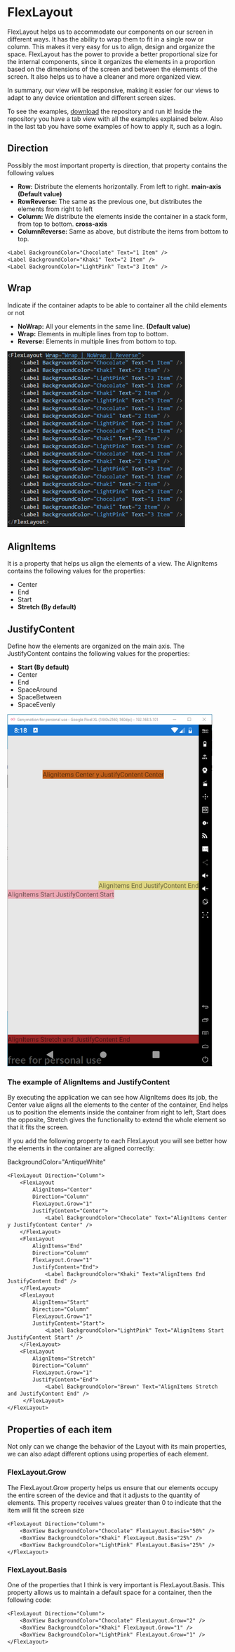 # FlexLayout

FlexLayout helps us to accommodate our components on our screen in different ways. It has the ability to wrap them to fit in a single row or column. This makes it very easy for us to align, design and organize the space. FlexLayout has the power to provide a better proportional size for the internal components, since it organizes the elements in a proportion based on the dimensions of the screen and between the elements of the screen. It also helps us to have a cleaner and more organized view.

In summary, our view will be responsive, making it easier for our views to adapt to any device orientation and different screen sizes.

To see the examples, [download](https://github.com/jorgemht/FlexLayoutXF/archive/master.zip) the repository and run it! Inside the repository you have a tab view with all the examples explained below. Also in the last tab you have some examples of how to apply it, such as a login.

## Direction

Possibly the most important property is direction, that property contains the following values

- **Row:** Distribute the elements horizontally. From left to right. **main-axis**  **(Default value)**
- **RowReverse:** The same as the previous one, but distributes the elements from right to left
- **Column:** We distribute the elements inside the container in a stack form, from top to bottom. **cross-axis**
- **ColumnReverse:** Same as above, but distribute the items from bottom to top.


```
<Label BackgroundColor="Chocolate" Text="1 Item" />
<Label BackgroundColor="Khaki" Text="2 Item" /> 
<Label BackgroundColor="LightPink" Text="3 Item" />
```

## Wrap

Indicate if the container adapts to be able to container all the child elements or not

- **NoWrap:** All your elements in the same line.  **(Default value)**
- **Wrap:** Elements in multiple lines from top to bottom.
- **Reverse:** Elements in multiple lines from bottom to top.

<img src="https://github.com/jorgemht/FlexLayoutXF/blob/master/Screenshots/Wrap.PNG" height="400">

## AlignItems

It is a property that helps us align the elements of a view. The AlignItems contains the following values for the properties:

- Center
- End
- Start
- **Stretch (By default)**

## JustifyContent

Define how the elements are organized on the main axis. The JustifyContent contains the following values for the properties:

- **Start (By default)**
- Center
- End
- SpaceAround
- SpaceBetween
- SpaceEvenly

<img src="https://github.com/jorgemht/FlexLayoutXF/blob/master/Screenshots/AlignItems%20and%20JustifyContent.PNG" height="800">

### The example of AlignItems and JustifyContent

By executing the application we can see how AlignItems does its job, the Center value aligns all the elements to the center of the container, End helps us to position the elements inside the container from right to left, Start does the opposite, Stretch gives the functionality to extend the whole element so that it fits the screen.

If you add the following property to each FlexLayout you will see better how the elements in the container are aligned correctly:

BackgroundColor="AntiqueWhite"

```
<FlexLayout Direction="Column">
    <FlexLayout
        AlignItems="Center"
        Direction="Column"
        FlexLayout.Grow="1"
        JustifyContent="Center">
            <Label BackgroundColor="Chocolate" Text="AlignItems Center y JustifyContent Center" />
    </FlexLayout>    
    <FlexLayout
        AlignItems="End"
        Direction="Column"
        FlexLayout.Grow="1"
        JustifyContent="End">
            <Label BackgroundColor="Khaki" Text="AlignItems End JustifyContent End" />
    </FlexLayout>
    <FlexLayout
        AlignItems="Start"
        Direction="Column"
        FlexLayout.Grow="1"
        JustifyContent="Start">                
            <Label BackgroundColor="LightPink" Text="AlignItems Start JustifyContent Start" />
    </FlexLayout>
    <FlexLayout
        AlignItems="Stretch"
        Direction="Column"
        FlexLayout.Grow="1"
        JustifyContent="End">
            <Label BackgroundColor="Brown" Text="AlignItems Stretch and JustifyContent End" />
     </FlexLayout>
</FlexLayout>
```

## Properties of each item

Not only can we change the behavior of the Layout with its main properties, we can also adapt different options using properties of each element.

### FlexLayout.Grow

The FlexLayout.Grow property helps us ensure that our elements occupy the entire screen of the device and that it adjusts to the quantity of elements. This property receives values greater than 0 to indicate that the item will fit the screen size

```
<FlexLayout Direction="Column"> 
    <BoxView BackgroundColor="Chocolate" FlexLayout.Basis="50%" />  
    <BoxView BackgroundColor="Khaki" FlexLayout.Basis="25%" />
    <BoxView BackgroundColor="LightPink" FlexLayout.Basis="25%" />
</FlexLayout>
```

### FlexLayout.Basis

One of the properties that I think is very important is FlexLayout.Basis. This property allows us to maintain a default space for a container, then the following code:

```
<FlexLayout Direction="Column">
    <BoxView BackgroundColor="Chocolate" FlexLayout.Grow="2" />
    <BoxView BackgroundColor="Khaki" FlexLayout.Grow="1" />
    <BoxView BackgroundColor="LightPink" FlexLayout.Grow="1" />
</FlexLayout>
```
